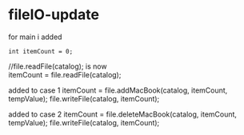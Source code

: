 # fileIO-update
for main i added

	int itemCount = 0; 
  
  //file.readFile(catalog); is now  
	itemCount = file.readFile(catalog);
    
    
  added to case 1
	itemCount = file.addMacBook(catalog, itemCount, tempValue);
	file.writeFile(catalog, itemCount);
  
  
  added to case 2
	itemCount = file.deleteMacBook(catalog, itemCount, tempValue);
	file.writeFile(catalog, itemCount);
